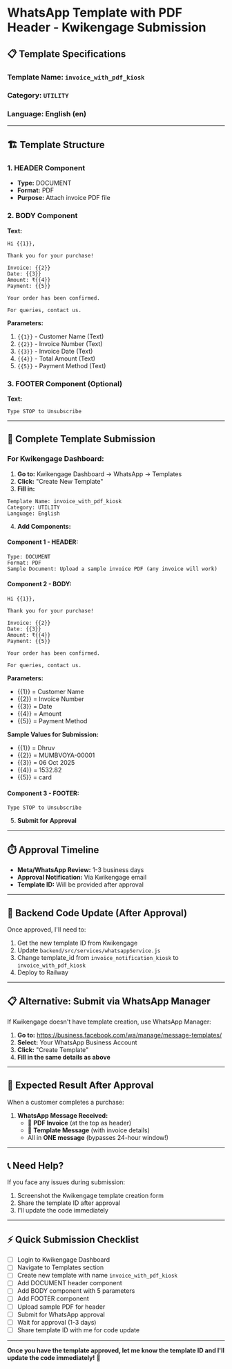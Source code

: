 # WhatsApp Template with PDF Header - Kwikengage Submission

## 📋 Template Specifications

### **Template Name:** `invoice_with_pdf_kiosk`

### **Category:** `UTILITY`

### **Language:** English (en)

---

## 🏗️ Template Structure

### **1. HEADER Component**
- **Type:** DOCUMENT
- **Format:** PDF
- **Purpose:** Attach invoice PDF file

### **2. BODY Component**
**Text:**
```
Hi {{1}},

Thank you for your purchase!

Invoice: {{2}}
Date: {{3}}
Amount: ₹{{4}}
Payment: {{5}}

Your order has been confirmed.

For queries, contact us.
```

**Parameters:**
1. `{{1}}` - Customer Name (Text)
2. `{{2}}` - Invoice Number (Text)
3. `{{3}}` - Invoice Date (Text)
4. `{{4}}` - Total Amount (Text)
5. `{{5}}` - Payment Method (Text)

### **3. FOOTER Component** (Optional)
**Text:**
```
Type STOP to Unsubscribe
```

---

## 📝 Complete Template Submission

### **For Kwikengage Dashboard:**

1. **Go to:** Kwikengage Dashboard → WhatsApp → Templates
2. **Click:** "Create New Template"
3. **Fill in:**

```
Template Name: invoice_with_pdf_kiosk
Category: UTILITY
Language: English
```

4. **Add Components:**

#### **Component 1 - HEADER:**
```
Type: DOCUMENT
Format: PDF
Sample Document: Upload a sample invoice PDF (any invoice will work)
```

#### **Component 2 - BODY:**
```
Hi {{1}},

Thank you for your purchase!

Invoice: {{2}}
Date: {{3}}
Amount: ₹{{4}}
Payment: {{5}}

Your order has been confirmed.

For queries, contact us.
```

**Parameters:**
- {{1}} = Customer Name
- {{2}} = Invoice Number
- {{3}} = Date
- {{4}} = Amount
- {{5}} = Payment Method

**Sample Values for Submission:**
- {{1}} = Dhruv
- {{2}} = MUMBVOYA-00001
- {{3}} = 06 Oct 2025
- {{4}} = 1532.82
- {{5}} = card

#### **Component 3 - FOOTER:**
```
Type STOP to Unsubscribe
```

5. **Submit for Approval**

---

## ⏱️ Approval Timeline

- **Meta/WhatsApp Review:** 1-3 business days
- **Approval Notification:** Via Kwikengage email
- **Template ID:** Will be provided after approval

---

## 🔧 Backend Code Update (After Approval)

Once approved, I'll need to:

1. Get the new template ID from Kwikengage
2. Update `backend/src/services/whatsappService.js`
3. Change template_id from `invoice_notification_kiosk` to `invoice_with_pdf_kiosk`
4. Deploy to Railway

---

## 📋 Alternative: Submit via WhatsApp Manager

If Kwikengage doesn't have template creation, use WhatsApp Manager:

1. **Go to:** https://business.facebook.com/wa/manage/message-templates/
2. **Select:** Your WhatsApp Business Account
3. **Click:** "Create Template"
4. **Fill in the same details as above**

---

## 🎯 Expected Result After Approval

When a customer completes a purchase:

1. **WhatsApp Message Received:**
   - 📄 **PDF Invoice** (at the top as header)
   - 📝 **Template Message** (with invoice details)
   - All in **ONE message** (bypasses 24-hour window!)

---

## 📞 Need Help?

If you face any issues during submission:
1. Screenshot the Kwikengage template creation form
2. Share the template ID after approval
3. I'll update the code immediately

---

## ⚡ Quick Submission Checklist

- [ ] Login to Kwikengage Dashboard
- [ ] Navigate to Templates section
- [ ] Create new template with name `invoice_with_pdf_kiosk`
- [ ] Add DOCUMENT header component
- [ ] Add BODY component with 5 parameters
- [ ] Add FOOTER component
- [ ] Upload sample PDF for header
- [ ] Submit for WhatsApp approval
- [ ] Wait for approval (1-3 days)
- [ ] Share template ID with me for code update

---

**Once you have the template approved, let me know the template ID and I'll update the code immediately!** 🚀
